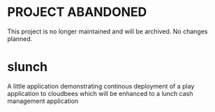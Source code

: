 PROJECT ABANDONED
=================

This project is no longer maintained and will be archived. No changes planned.


slunch
======

A little application demonstrating continous deployment of a play application to cloudbees which will be enhanced to a lunch cash management application
